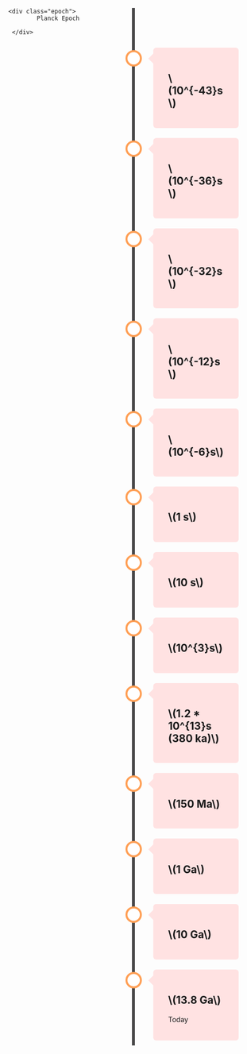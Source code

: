 <style>
div {
    box-sizing: border-box;
}



/* The actual timeline (the vertical ruler) */
.timeline {
    position: relative;
    
    margin: 0 auto;
}

/* Epoch text - rotated */
div.epoch{ 
    
    position: relative;    
    left: 0;
    top: 50%;
    color: #FF9F55;
    z-index: 1;
    -ms-transform: rotate(-90deg); /* IE 9 */
    -webkit-transform: rotate(-90deg); /* Safari 3-8 */
    transform: rotate(-90deg);
}

/* The actual timeline (the vertical ruler) */
.timeline::after {
    content: '';
    position: absolute;
    width: 6px;
    background-color: #4a494a;
    top: 0;
    bottom: 0;
    left: 50%;
    margin-left: -3px;
}

/* Container around content */
.container {
    padding: 10px 40px;
    position: relative;
    background-color: inherit;
    width: 50%;
}

/* The circles on the timeline */
.container::after {
    content: '';
    position: absolute;
    width: 25px;
    height: 25px;
    right: -17px;
    background-color: white;
    border: 4px solid #FF9F55;
    top: 15px;
    border-radius: 50%;
    z-index: 1;
}

/* Place the container to the left */
.left {
    left: 0;
}

/* Place the container to the right */
.right {
    left: 50%;
}



/* Add arrows to the right container (pointing left) */
.right::before {
    content: " ";
    height: 0;
    position: absolute;
    top: 22px;
    width: 0;
    z-index: 1;
    left: 30px;
    border: medium solid white;
    border-width: 10px 10px 10px 0;
    border-color: transparent #ffe2e2 transparent transparent;
}

/* Fix the circle for containers on the right side */
 .right::after {
    left: -16px;
}

/* The actual content */
.content {
    padding: 20px 30px;
    background-color: #ffe2e2;
    position: relative;
    border-radius: 6px;
}

/* Media queries - Responsive timeline on screens less than 600px wide */
@media screen and (max-width: 600px) {
  /* Place the timelime to the left */
  .timeline::after {
    left: 31px;
  }
  
  
  /* Full-width containers */
  .container {
    width: 100%;
    padding-left: 70px;
    padding-right: 25px;
  }
  
  /* Make sure that all arrows are pointing leftwards */
  .container::before {
    left: 60px;
    border: medium solid white;
    border-width: 10px 10px 10px 0;
    border-color: transparent #ffe2e2 transparent transparent;
  }

  /* Make sure all circles are at the same spot */
  .left::after, .right::after {
    left: 15px;
  }
  
  /* Make all right containers behave like the left ones */
  .right {
    left: 0%;
  }
}
</style>


<div class="timeline">
    
  
    <div class="epoch">
            Planck Epoch
    
     </div>
  
  <div class="container right">
    <div class="content">
      <h2>\(10^{-43}s\)</h2>
      <p></p>
    </div>
  </div>
  <div class="container right">
    <div class="content">
      <h2>\(10^{-36}s\)</h2>
      <p></p>
    </div>
  </div>
  <div class="container right">
    <div class="content">
      <h2>\(10^{-32}s\)</h2>
      <p></p>
    </div>
  </div>
  <div class="container right">
    <div class="content">
      <h2>\(10^{-12}s\)</h2>
      <p></p>
    </div>
  </div>
  <div class="container right">
    <div class="content">
      <h2>\(10^{-6}s\)</h2>
      <p></p>
    </div>
  </div>
  <div class="container right">
    <div class="content">
      <h2>\(1 s\)</h2>
      <p></p>
    </div>
  </div>
  <div class="container right">
    <div class="content">
      <h2>\(10 s\)</h2>
      <p></p>
    </div>
  </div>
  <div class="container right">
    <div class="content">
      <h2>\(10^{3}s\)</h2>
      <p></p>
    </div>
  </div>
  <div class="container right">
    <div class="content">
      <h2>\(1.2 * 10^{13}s (380 ka)\)</h2>
      <p></p>
    </div>
  </div>
  <div class="container right">
    <div class="content">
      <h2>\(150 Ma\)</h2>
      <p></p>
    </div>
  </div>
  <div class="container right">
    <div class="content">
      <h2>\(1 Ga\)</h2>
      <p></p>
    </div>
  </div>
  <div class="container right">
    <div class="content">
      <h2>\(10 Ga\)</h2>
      <p></p>
    </div>
  </div>
  <div class="container right">
    <div class="content">
      <h2>\(13.8 Ga\)</h2>
      <p>Today</p>
    </div>
  </div>
</div>

